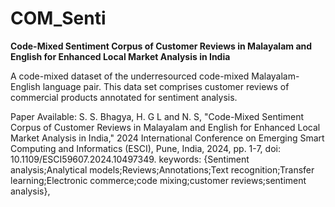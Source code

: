 # COM_Senti

**Code-Mixed Sentiment Corpus of Customer Reviews in Malayalam and English for Enhanced Local Market Analysis in India**

A code-mixed dataset of the underresourced code-mixed Malayalam-English language pair. 
This data set comprises customer reviews of commercial products annotated for sentiment analysis.

Paper Available:
S. S. Bhagya, H. G L and N. S, "Code-Mixed Sentiment Corpus of Customer Reviews in Malayalam and English for Enhanced Local Market Analysis in India," 2024 International Conference on Emerging Smart Computing and Informatics (ESCI), Pune, India, 2024, pp. 1-7, doi: 10.1109/ESCI59607.2024.10497349. keywords: {Sentiment analysis;Analytical models;Reviews;Annotations;Text recognition;Transfer learning;Electronic commerce;code mixing;customer reviews;sentiment analysis},

